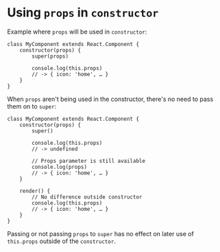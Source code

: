 # Using `props` in `constructor`

Example where `props` will be used in `constructor`:

```
class MyComponent extends React.Component {    
    constructor(props) {
        super(props)

        console.log(this.props)
        // -> { icon: 'home', … }
    }
}
```

When `props` aren't being used in the constructor, there's no need to pass them on to `super`:

```
class MyComponent extends React.Component {    
    constructor(props) {
        super()

        console.log(this.props)
        // -> undefined

        // Props parameter is still available
        console.log(props)
        // -> { icon: 'home', … }
    }

    render() {
        // No difference outside constructor
        console.log(this.props)
        // -> { icon: 'home', … }
    }
}
```

Passing or not passing `props` to `super` has no effect on later use of `this.props` outside of the `constructor`.